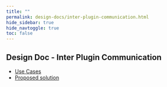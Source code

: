 ```yaml
---
title: ""
permalink: design-docs/inter-plugin-communication.html
hide_sidebar: true
hide_navtoggle: true
toc: false
---
```


## Design Doc - Inter Plugin Communication

* [Use Cases](/design-docs/inter-plugin-communication-use-cases.html)
* [Proposed solution](/design-docs/inter-plugin-communication-solution.html)
